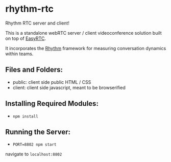 rhythm-rtc
======================

Rhythm RTC server and client!

This is a standalone webRTC server / client videoconference solution built on top of
[EasyRTC](https://github.com/priologic/easyrtc). 

It incorporates the [Rhythm](https://rhythm.mit.edu) framework for
measuring conversation dynamics within teams. 

Files and Folders:
------------------

- public: client side public HTML / CSS
- client: client side javascript, meant to be browserified

 
Installing Required Modules:
----------------------------

 - `npm install`

Running the Server:
-------------------
 - `PORT=8802 npm start`
 
 navigate to `localhost:8802`
